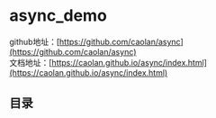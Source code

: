 


# async_demo

github地址：[https://github.com/caolan/async](https://github.com/caolan/async)  
文档地址：[https://caolan.github.io/async/index.html](https://caolan.github.io/async/index.html)  

## 目录
